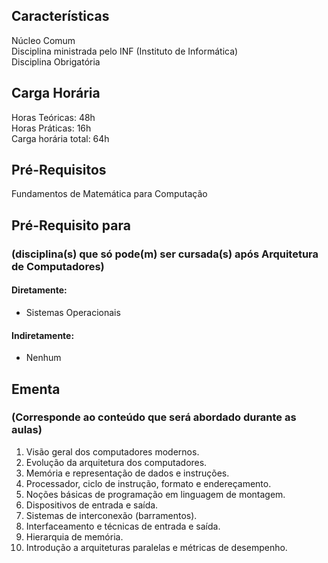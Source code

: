 ## Características  
Núcleo Comum  
Disciplina ministrada pelo INF (Instituto de Informática)  
Disciplina Obrigatória

## Carga Horária  
Horas Teóricas: 48h  
Horas Práticas: 16h  
Carga horária total: 64h  

## Pré-Requisitos  
Fundamentos de Matemática para Computação  

## Pré-Requisito para  
### (disciplina(s) que só pode(m) ser cursada(s) após Arquitetura de Computadores)  

#### Diretamente:
* Sistemas Operacionais  

#### Indiretamente:  
* Nenhum

## Ementa  
### (Corresponde ao conteúdo que será abordado durante as aulas)  
1.	Visão geral dos computadores modernos.
2.	Evolução da arquitetura dos computadores.
3.	Memória e representação de dados e instruções.
4.	Processador, ciclo de instrução, formato e endereçamento.
5.	Noções básicas de programação em linguagem de montagem.
6.	Dispositivos de entrada e saída.
7.	Sistemas de interconexão (barramentos).
8.	Interfaceamento e técnicas de entrada e saída. 
9.	Hierarquia de memória.
10.	Introdução a arquiteturas paralelas e métricas de desempenho.
